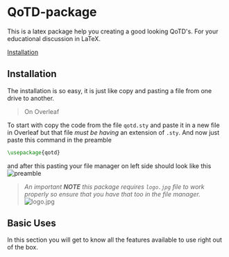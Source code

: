 # QoTD-package
This is a latex package help you creating a good looking QoTD's. For your educational discussion in LaTeX.

[Installation](README.md/Installation)

## Installation
The installation is so easy, it is just like copy and pasting a file from one drive to another. 
> On Overleaf

To start with copy the code from the file `qotd.sty` and paste it in a new file in Overleaf but that file _must be having_ an extension of `.sty`.
And now just paste this command in the preamble
```tex
\usepackage{qotd}
```
and after this pasting your file manager on left side should look like this
![preamble](https://i.ibb.co/Z6dnFWY/Screenshot-2022-02-16-02-45-44-13-40deb401b9ffe8e1df2f1cc5ba480b12.jpg)

> _An important **NOTE** this package requires `logo.jpg` file to work properly so ensure that you have that too in the file manager._
![logo.jpg](https://i.ibb.co/wcRNVRR/logo.jpg)

## Basic Uses
In this section you will get to know all the features available to use right out of the box.

### 
